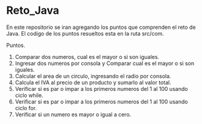 # Reto_Java

En este repositorio se iran agregando los puntos que comprenden el reto de Java.
El codigo de los puntos resueltos esta en la ruta src/com.

Puntos.

1. Comparar dos numeros, cual es el mayor o si son iguales.
2. Ingresar dos numeros por consola y Comparar cual es el mayor o si son iguales.
3. Calcular el area de un circulo, ingresando el radio por consola.
4. Calcula el IVA al precio de un producto y sumarlo al valor total.
5. Verificar si es par o impar a los primeros numeros del 1 al 100 usando ciclo while.
6. Verificar si es par o impar a los primeros numeros del 1 al 100 usando ciclo for.
7. Verificar si un numero es mayor o igual a cero.